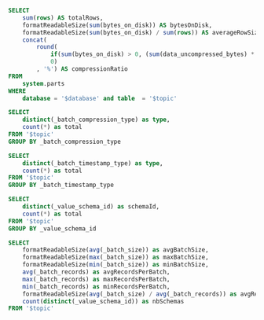 ```sql table_info
SELECT
    sum(rows) AS totalRows,
    formatReadableSize(sum(bytes_on_disk)) AS bytesOnDisk,
    formatReadableSize(sum(bytes_on_disk) / sum(rows)) AS averageRowSize,
    concat(
        round(
            if(sum(bytes_on_disk) > 0, (sum(data_uncompressed_bytes) * 100 / sum(bytes_on_disk)) - 100, 0), 
            0)
        , '%') AS compressionRatio
FROM
    system.parts
WHERE
    database = '$database' and table  = '$topic'
```

```sql compression_type
SELECT
    distinct(_batch_compression_type) as type,
    count(*) as total
FROM '$topic'
GROUP BY _batch_compression_type
```

```sql timestamp_type
SELECT
    distinct(_batch_timestamp_type) as type,
    count(*) as total
FROM '$topic'
GROUP BY _batch_timestamp_type
```

```sql by_schema
SELECT
    distinct(_value_schema_id) as schemaId,
    count(*) as total
FROM '$topic'
GROUP BY _value_schema_id
```

```sql batch 
SELECT
    formatReadableSize(avg(_batch_size)) as avgBatchSize,
    formatReadableSize(max(_batch_size)) as maxBatchSize,
    formatReadableSize(min(_batch_size)) as minBatchSize,
    avg(_batch_records) as avgRecordsPerBatch,
    max(_batch_records) as maxRecordsPerBatch,
    min(_batch_records) as minRecordsPerBatch,
    formatReadableSize(avg(_batch_size) / avg(_batch_records)) as avgRecordSize,
    count(distinct(_value_schema_id)) as nbSchemas
FROM '$topic'
```

<Flex>
    <Statistic
            data={table_info}
            title='Total Rows'
            value=totalRows/>
    <Statistic
        data={batch}
        title='Average record size'
        value=avgRecordSize/>
    <Statistic
            data={table_info}
            title='Bytes On Disk'
            value=bytesOnDisk/>
</Flex>
<Flex>
    <Statistic
            data={table_info}
            title='Average Row size'
            value=averageRowSize/>
    <Statistic
            data={table_info}
            title='Compression Ratio'
            value=compressionRatio/>
</Flex>


<Flex>
    <Statistic
            data={batch}
            title='Avg batch size'
            value=avgBatchSize/>
    <Statistic
            data={batch}
            title='Max batch size'
            value=maxBatchSize/>
    <Statistic
            data={batch}
            title='Min batch size'
            value=minBatchSize/>
</Flex>

<Flex>
    <Statistic
            data={batch}
            title='Avg records per batch'
            value=avgRecordsPerBatch/>
    <Statistic
            data={batch}
            title='Max records per batch'
            value=maxRecordsPerBatch/>
    <Statistic
            data={batch}
            title='Min records per batch'
            value=minRecordsPerBatch/>
</Flex>


<Statistic
        data={batch}
        title='Nb schemas'
        value=nbSchemas
    />

<Flex>
    <DataTable value={compression_type}></DataTable>
    <DataTable value={timestamp_type}></DataTable>
    <DataTable value={by_schema}></DataTable>
</Flex>
